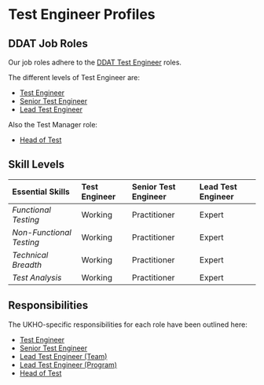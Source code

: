 # Test Engineer Profiles

## DDAT Job Roles

Our job roles adhere to the [DDAT Test Engineer](https://www.gov.uk/guidance/test-engineer) roles.

The different levels of Test Engineer are:

* [Test Engineer](https://www.gov.uk/guidance/test-engineer#test-engineer)
* [Senior Test Engineer](https://www.gov.uk/guidance/test-engineer#senior-test-engineer)
* [Lead Test Engineer](https://www.gov.uk/guidance/test-engineer#lead-test-engineer)

Also the Test Manager role: 

* [Head of Test](https://www.gov.uk/guidance/test-manager#head-of-test)

## Skill Levels

| Essential Skills         | Test Engineer | Senior Test Engineer | Lead Test Engineer |
| :----------------------- | :------------ | :------------------- | :----------------- |
| *Functional Testing*     | Working       |Practitioner          |Expert              |
| *Non-Functional Testing* | Working       |Practitioner          |Expert              |
| *Technical Breadth*      | Working       |Practitioner          |Expert              |
| *Test Analysis*          | Working       |Practitioner          |Expert              |

## Responsibilities

The UKHO-specific responsibilities for each role have been outlined here:

* [Test Engineer](roles/test-engineer.md)
* [Senior Test Engineer](roles/senior-test-engineer.md)
* [Lead Test Engineer (Team)](roles/lead-team-test-engineer.md)
* [Lead Test Engineer (Program)](roles/lead-program-test-engineer.md)
* [Head of Test](roles/head-of-test.md)
